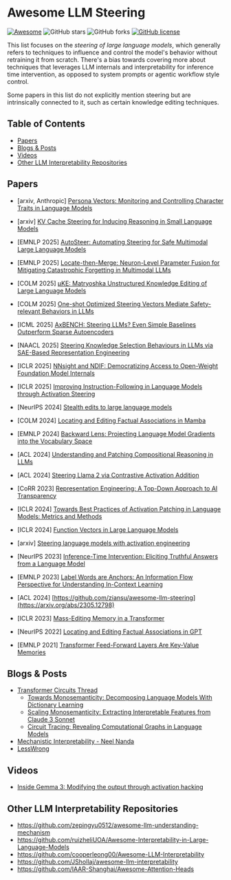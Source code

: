# Awesome LLM Steering
[![Awesome](https://cdn.rawgit.com/sindresorhus/awesome/d7305f38d29fed78fa85652e3a63e154dd8e8829/media/badge.svg)](https://github.com/sindresorhus/awesome) ![GitHub stars](https://img.shields.io/github/stars/ziansu/awesome-llm-steering?color=yellow) ![GitHub forks](https://img.shields.io/github/forks/ziansu/awesome-llm-steering?color=9cf) [![GitHub license](https://img.shields.io/github/license/ziansu/awesome-llm-steering)](https://github.com/ziansu/awesome-llm-steering/blob/main/LICENSE)


This list focuses on the *steering of large language models*, which generally refers to techniques to influence and control the model's behavior without retraining it from scratch. There's a bias towards covering more about techniques that leverages LLM internals and interpretability for inference time intervention, as opposed to system prompts or agentic workflow style control.

Some papers in this list do not explicitly mention steering but are intrinsically connected to it, such as certain knowledge editing techniques.

## Table of Contents

- [Papers](#papers)
- [Blogs & Posts](#blogs--posts)
- [Videos](#videos)
- [Other LLM Interpretability Repositories](#other-llm-interpretability-repositories)


## Papers

- [arxiv, Anthropic] [Persona Vectors: Monitoring and Controlling Character Traits in Language Models](https://arxiv.org/abs/2507.21509)

- [arxiv] [KV Cache Steering for Inducing Reasoning in Small Language Models](https://arxiv.org/abs/2507.08799)

- [EMNLP 2025] [AutoSteer: Automating Steering for Safe Multimodal Large Language Models](https://arxiv.org/abs/2507.13255)

- [EMNLP 2025] [Locate-then-Merge: Neuron-Level Parameter Fusion for
 Mitigating Catastrophic Forgetting in Multimodal LLMs](https://arxiv.org/abs/2505.16703)

- [COLM 2025] [μKE: Matryoshka Unstructured Knowledge Editing of Large Language Models](https://arxiv.org/abs/2504.01196)

- [COLM 2025] [One-shot Optimized Steering Vectors Mediate Safety-relevant Behaviors in LLMs](https://arxiv.org/abs/2502.18862)

- [ICML 2025] [AxBENCH: Steering LLMs? Even Simple Baselines Outperform Sparse Autoencoders](https://arxiv.org/abs/2501.17148)

- [NAACL 2025] [Steering Knowledge Selection Behaviours in LLMs via SAE-Based Representation Engineering](https://arxiv.org/abs/2410.15999)

- [ICLR 2025] [NNsight and NDIF: Democratizing Access to Open-Weight Foundation Model Internals](https://arxiv.org/abs/2407.14561)

- [ICLR 2025] [Improving Instruction-Following in Language Models through Activation Steering](https://openreview.net/forum?id=wozhdnRCtw)


- [NeurIPS 2024] [Stealth edits to large language models](https://proceedings.neurips.cc/paper_files/paper/2024/hash/5c8168a8eca2eb23f6b1f5019371043e-Abstract-Conference.html)

- [COLM 2024] [Locating and Editing Factual Associations in Mamba](https://arxiv.org/abs/2404.03646)

- [EMNLP 2024] [Backward Lens: Projecting Language Model Gradients into the Vocabulary Space](https://arxiv.org/abs/2402.12865)

- [ACL 2024] [Understanding and Patching Compositional Reasoning in LLMs](https://arxiv.org/abs/2402.14328)

- [ACL 2024] [Steering Llama 2 via Contrastive Activation Addition](https://arxiv.org/abs/2312.06681)

- [CoRR 2023] [Representation Engineering: A Top-Down Approach to AI Transparency](https://arxiv.org/abs/2310.01405)

- [ICLR 2024] [Towards Best Practices of Activation Patching in Language Models: Metrics and Methods](https://arxiv.org/abs/2309.16042)

- [ICLR 2024] [Function Vectors in Large Language Models](https://arxiv.org/abs/2310.15213)

- [arxiv] [Steering language models with activation engineering](https://arxiv.org/abs/2308.10248)

- [NeurIPS 2023] [Inference-Time Intervention: Eliciting Truthful Answers from a Language Model](https://arxiv.org/abs/2306.03341)

- [EMNLP 2023] [Label Words are Anchors: An Information Flow Perspective for Understanding In-Context Learning](https://arxiv.org/abs/2305.14160)

- [ACL 2024] [https://github.com/ziansu/awesome-llm-steering](https://arxiv.org/abs/2305.12798)

- [ICLR 2023] [Mass-Editing Memory in a Transformer](https://arxiv.org/abs/2210.07229)

- [NeurIPS 2022] [Locating and Editing Factual Associations in GPT](https://arxiv.org/abs/2202.05262)

- [EMNLP 2021] [Transformer Feed-Forward Layers Are Key-Value Memories](https://arxiv.org/abs/2012.14913)

## Blogs & Posts

- [Transformer Circuits Thread](https://transformer-circuits.pub/)
    - [Towards Monosemanticity: Decomposing Language Models With Dictionary Learning](https://transformer-circuits.pub/2023/monosemantic-features)
    - [Scaling Monosemanticity: Extracting Interpretable Features from Claude 3 Sonnet](https://transformer-circuits.pub/2024/scaling-monosemanticity/index.html)
    - [Circuit Tracing: Revealing Computational Graphs in Language Models](https://transformer-circuits.pub/2025/attribution-graphs/methods.html)
- [Mechanistic Interpretability - Neel Nanda](https://www.neelnanda.io/mechanistic-interpretability)
- [LessWrong](https://www.lesswrong.com/)

## Videos

- [Inside Gemma 3: Modifying the output through activation hacking](https://www.youtube.com/watch?v=JTUsmSHixSc)

## Other LLM Interpretability Repositories

- https://github.com/zepingyu0512/awesome-llm-understanding-mechanism
- https://github.com/ruizheliUOA/Awesome-Interpretability-in-Large-Language-Models
- https://github.com/cooperleong00/Awesome-LLM-Interpretability
- https://github.com/JShollaj/awesome-llm-interpretability
- https://github.com/IAAR-Shanghai/Awesome-Attention-Heads